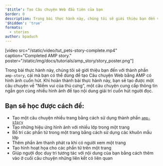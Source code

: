 ```yaml
---
'$title': Tạo Câu chuyện Web đầu tiên của bạn
$order: 0
description: Trong bài thực hành này, chúng tôi sẽ giới thiệu bạn đến với thành phần amp-story, cái mà bạn có thể dùng để tạo Câu chuyện Web bằng AMP có hình ảnh cuốn hút. Khi hoàn thành bài thực hành này, bạn sẽ ...
'$hidden': 'true'
formats:
  - stories
author: bpaduch
---
```


[video src="/static/video/tut_pets-story-complete.mp4" caption="Completed AMP story." poster="/static/img/docs/tutorials/amp_story/story_poster.png"]

Trong bài thực hành này, chúng tôi sẽ giới thiệu bạn đến với thành phần <a><code>amp-story</code></a>, cái mà bạn có thể dùng để tạo Câu chuyện Web bằng AMP có hình ảnh cuốn hút. Khi hoàn thành bài thực hành này, bạn sẽ tạo được một câu chuyện về "Niềm vui của thú cưng", một câu chuyện cung cấp thông tin ngắn gọn cùng nhiều hình ảnh để tạo nội dung giải trí cuốn hút người đọc.

## Bạn sẽ học được cách để:

- Tạo một câu chuyện nhiều trang bằng cách sử dụng thành phần [`amp-story`](../../../../documentation/components/reference/amp-story.md)
- Tạo những hiệu ứng hình ảnh với nhiều lớp trong một trang
- Bố trí các phần tử trong một trang bằng cách sử dụng các khuôn mẫu lớp
- Thêm phần âm thanh phát ra khi có người xem một trang
- Tạo hình hoạt họa cho các phần tử trên một trang
- Giúp người đọc duy trì tương tác với nội dung của bạn bằng cách thêm vào ở cuối câu chuyện những liên kết có liên quan
